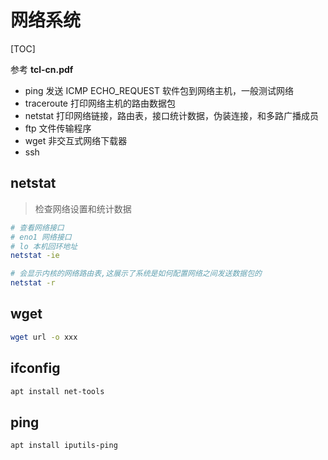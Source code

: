 # 网络系统

[TOC]

参考 **tcl-cn.pdf**

- ping 发送 ICMP ECHO_REQUEST 软件包到网络主机，一般测试网络
- traceroute 打印网络主机的路由数据包
- netstat 打印网络链接，路由表，接口统计数据，伪装连接，和多路广播成员
- ftp 文件传输程序
- wget 非交互式网络下载器
- ssh

## netstat

> 检查网络设置和统计数据

```bash
# 查看网络接口
# eno1 网络接口
# lo 本机回环地址
netstat -ie

# 会显示内核的网络路由表,这展示了系统是如何配置网络之间发送数据包的
netstat -r
```

## wget

```bash
wget url -o xxx
```

## ifconfig

```bash
apt install net-tools
```

## ping

```bash
apt install iputils-ping
```
